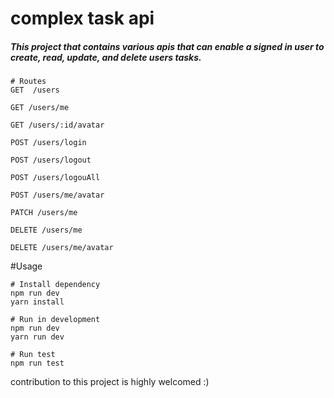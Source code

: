 # complex task api


##### This project that contains various apis that can enable a signed in user to create, read,  update, and delete users tasks.


```
# Routes
GET  /users

GET /users/me

GET /users/:id/avatar

POST /users/login

POST /users/logout

POST /users/logouAll

POST /users/me/avatar

PATCH /users/me

DELETE /users/me

DELETE /users/me/avatar
```

#Usage

```
# Install dependency
npm run dev
yarn install

# Run in development
npm run dev
yarn run dev

# Run test
npm run test
```

contribution to this project is highly welcomed :)
